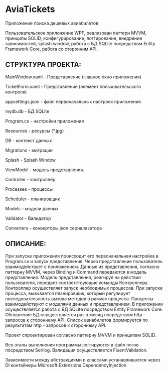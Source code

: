 # AviaTickets
 Приложение поиска дешевых авиабилетов
 
 Пользовательское приложение WPF, реализован паттерн MVVM, принципы SOLID, конфигурирование, логгирование, внедрение зависимостей, splash window, работа с БД SQLite посредством Entity Framework Core, работа со сторонним API.
 
 ## СТРУКТУРА ПРОЕКТА: 
 
 MainWindow.xaml - Представление (главное окно приложения)
 
 TicketForm.xaml - Представление (элемент пользовательского контроля)
 
 appsettings.json - файл первоначальных настроек приложения
 
 mydb.db - БД SQLite
 
 Program.cs - настройки приложения
 
 Resources - ресурсы (*.jpg)
 
 DB - контекст данных
 
 Migrations - миграции
 
 Splash - Splash Window
 
 ViewModel - модель представления.
 
 Controller - контроллер
 
 Processes - процессы
 
 Scheduler - планировщик
 
 Models - модели данных
 
 Validator - Валидатор
 
 Converters - конверторы json сериализатора
 
## ОПИСАНИЕ:
 
При запуске приложения происходит его первоначальная настройка в Program.cs и запуск представления. Через представление пользователь взаимодействует с приложением. Данные из представления, согласно паттерну MVVM, через Binding и Command передаются в модель представления. Модель представления, реагируя на действия пользователя, передает соответствующие команды Контроллеру. Контроллер осуществляет запуск необходимых процессов. При запуске процесса, вызывается планировщик, который регулирует последовательность вызова методов в рамках процесса. Процессы взаимодействуют с моделями данных и представлением. В приложении осуществляется работа с БД SQLite посредством Entity Framework Core. Обновление БД осуществляется раз в месяц посредством http - запросов к стороннему API. Список авиабилетов формируется по результатам http - запросов к стороннему API.  

Проект спроектирован согласно паттерну MVVM и принципам SOLID. 

Все этапы выполнения программы логгируются в файл логов посредством Serilog. Валидация осуществляется FluentValidation. 

Зависимости между абстракциями и классами устанавливаются через DI контейнеры Microsoft.Extensions.DependencyInjection

